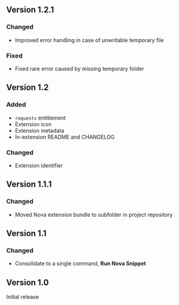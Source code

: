 ## Version 1.2.1
### Changed
- Improved error handling in case of unwritable temporary file

### Fixed
- Fixed rare error caused by missing temporary folder

## Version 1.2
### Added
- `requests` entitlement
- Extension icon
- Extension metadata
- In-extension README and CHANGELOG

### Changed
- Extension identifier

## Version 1.1.1
### Changed
- Moved Nova extension bundle to subfolder in project repository

## Version 1.1
### Changed
- Consolidate to a single command, **Run Nova Snippet**

## Version 1.0
Initial release
